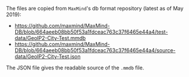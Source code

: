 The files are copied from `MaxMind`'s db format repository (latest as of May 2019):

- https://github.com/maxmind/MaxMind-DB/blob/664aeeb08bb50f53a1fdceac763c37f6465e44a4/test-data/GeoIP2-City-Test.mmdb
- https://github.com/maxmind/MaxMind-DB/blob/664aeeb08bb50f53a1fdceac763c37f6465e44a4/source-data/GeoIP2-City-Test.json

The JSON file gives the readable source of the `.mmdb` file.
